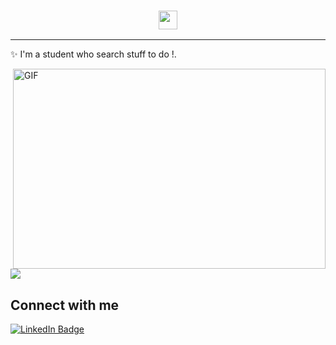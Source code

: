 <!-- Heading -->
<h3 align="center"><img src = "https://raw.githubusercontent.com/MartinHeinz/MartinHeinz/master/wave.gif" width = 30px></h3>


 <!-- About section -->

---
✨ I'm a student who search stuff to do !. 




<!-- code gif-->
<img align="right" alt="GIF" src="./code.gif" width="500" height="320" />

<p>
 <img src="https://upload.wikimedia.org/wikipedia/commons/thumb/c/c3/Python-logo-notext.svg/1869px-Python-logo-notext.svg.png">
</p>
<!-- About section: END -->


<!-- Conecct section -->

<h2>Connect with me </h3>
    <p>
        <a href="https://www.linkedin.com/in/baptiste-lafarge-0277b6274/"><img src="https://img.shields.io/badge/-baptiste-blue?style=plastic&amp;labelColor=blue&amp;logo=LinkedIn&amp;link=https://linkedin.com/in/egwuenugift" alt="LinkedIn Badge"></a> 
       
   </p>

